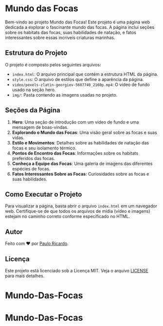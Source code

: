 # Mundo das Focas

Bem-vindo ao projeto Mundo das Focas! Este projeto é uma página web dedicada a explorar o fascinante mundo das focas. A página inclui seções sobre os habitats das focas, suas habilidades de natação, e fatos interessantes sobre essas incríveis criaturas marinhas.

## Estrutura do Projeto

O projeto é composto pelos seguintes arquivos:

- `index.html`: O arquivo principal que contém a estrutura HTML da página.
- `style.css`: O arquivo de estilos que define a aparência da página.
- `video/pexels-zlatin-georgiev-5607740_2160p.mp4`: O vídeo de fundo usado na seção hero.
- `img/`: Pasta contendo as imagens usadas no projeto.

## Seções da Página

1. **Hero**: Uma seção de introdução com um vídeo de fundo e uma mensagem de boas-vindas.
2. **Explorando o Mundo das Focas**: Uma visão geral sobre as focas e suas vidas.
3. **Estilo e Movimentos**: Detalhes sobre as habilidades de natação das focas e seu isolamento térmico.
4. **Pontos de Encontro das Focas**: Informações sobre os habitats preferidos das focas.
5. **Conheça a Equipe das Focas**: Uma galeria de imagens das diferentes espécies de focas.
6. **Fatos Interessantes Sobre as Focas**: Curiosidades sobre as focas e suas habilidades.

## Como Executar o Projeto

Para visualizar a página, basta abrir o arquivo `index.html` em um navegador web. Certifique-se de que todos os arquivos de mídia (vídeo e imagens) estejam no caminho correto conforme especificado no HTML.

## Autor

Feito com ❤️ por [Paulo Ricardo](https://github.com/PauloRicardoR).

## Licença

Este projeto está licenciado sob a Licença MIT. Veja o arquivo [LICENSE](LICENSE) para mais detalhes.
# Mundo-Das-Focas
# Mundo-Das-Focas
